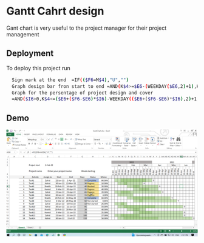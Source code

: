 
# Gantt Cahrt design

Gant chart is  very useful to the project manager for their project management

## Deployment

To deploy this project run

```bash
  Sign mark at the end  =IF(($F6=M$4),"U","")
  Graph design bar fron start to end =AND(K$4>=$E6-(WEEKDAY($E6,2)+1),K$4<=$F6)
  Graph for the persentage of project design and cover
  =AND($I6>0,K$4<=($E6+($F6-$E6)*$I6)-WEEKDAY(($E6+($F6-$E6)*$I6),2)+1,K$4>=$E6-WEEKDAY($E6,2)+1)
```



## Demo

![photo](https://github.com/jydhasan/GanttChartDesign/blob/main/EXCEL_wUU9jW6sP4.png)

